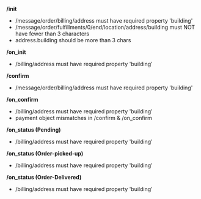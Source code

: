 **/init**
- /message/order/billing/address must have required property 'building'
- /message/order/fulfillments/0/end/location/address/building must NOT have fewer than 3 characters
- address.building should be more than 3 chars

**/on_init**
- /billing/address must have required property 'building'

**/confirm**
- /message/order/billing/address must have required property 'building'

**/on_confirm**
- /billing/address must have required property 'building'
- payment object mismatches in /confirm & /on_confirm

**/on_status (Pending)**
- /billing/address must have required property 'building'

**/on_status (Order-picked-up)**
- /billing/address must have required property 'building'

**/on_status (Order-Delivered)**
- /billing/address must have required property 'building'

